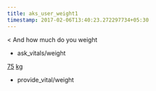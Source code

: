 ```yaml
---
title: aks_user_weight1
timestamp: 2017-02-06T13:40:23.272297734+05:30
---
```


< And how much do you weight
* ask_vitals/weight

[75](weight) [kg](unit)
* provide_vital/weight
